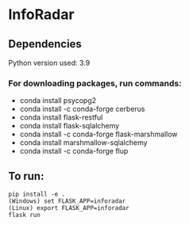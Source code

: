 # InfoRadar

## Dependencies
Python version used: 3.9


### For downloading packages, run commands:
* conda install psycopg2
* conda install -c conda-forge cerberus
* conda install flask-restful
* conda install flask-sqlalchemy
* conda install -c conda-forge flask-marshmallow
* conda install marshmallow-sqlalchemy
* conda install -c conda-forge flup

## To run:
    pip install -e .
    (Windows) set FLASK_APP=inforadar
    (Linux) export FLASK_APP=inforadar
    flask run